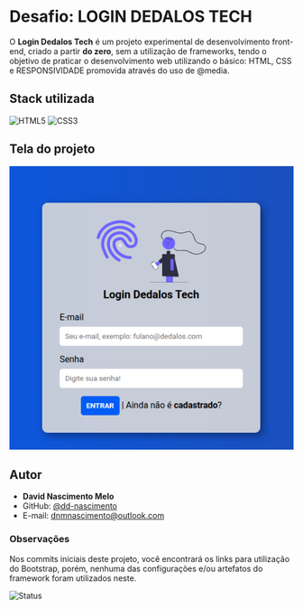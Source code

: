 # Desafio: LOGIN DEDALOS TECH

O **Login Dedalos Tech** é um projeto experimental de desenvolvimento front-end, criado a partir **do zero**, sem a utilização de frameworks, tendo o objetivo de praticar o desenvolvimento web utilizando o básico: HTML, CSS e RESPONSIVIDADE promovida através do uso de @media.

## Stack utilizada

![HTML5](https://img.shields.io/badge/HTML5-E34F26?style=for-the-badge&logo=html5&logoColor=white)
![CSS3](https://img.shields.io/badge/CSS3-1572B6?style=for-the-badge&logo=css3&logoColor=white)

## Tela do projeto

![Login Dedalos Tech](./_img/loginDT.png)

## Autor

- **David Nascimento Melo**
- GitHub: [@dd-nascimento](https://github.com/dd-nascimento)
- E-mail: <dnmnascimento@outlook.com>

### Observações

Nos commits iniciais deste projeto, você encontrará os links para utilização do Bootstrap, porém, nenhuma das configurações e/ou artefatos do framework foram utilizados neste.

![Status](https://img.shields.io/badge/Status-Desenvolvimento%20Concluido-green)
